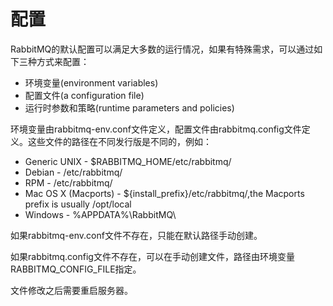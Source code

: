 # 配置

RabbitMQ的默认配置可以满足大多数的运行情况，如果有特殊需求，可以通过如下三种方式来配置：

* 环境变量(environment variables)
* 配置文件(a configuration file)
* 运行时参数和策略(runtime parameters and policies)

环境变量由rabbitmq-env.conf文件定义，配置文件由rabbitmq.config文件定义。这些文件的路径在不同发行版是不同的，例如：

* Generic UNIX - $RABBITMQ_HOME/etc/rabbitmq/
* Debian - /etc/rabbitmq/
* RPM - /etc/rabbitmq/
* Mac OS X (Macports) - ${install_prefix}/etc/rabbitmq/,the Macports prefix is usually /opt/local
* Windows - %APPDATA%\RabbitMQ\

如果rabbitmq-env.conf文件不存在，只能在默认路径手动创建。

如果rabbitmq.config文件不存在，可以在手动创建文件，路径由环境变量RABBITMQ_CONFIG_FILE指定。

文件修改之后需要重启服务器。
